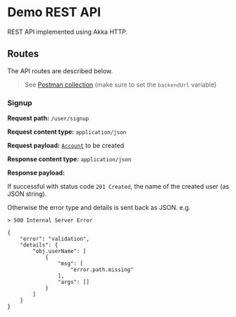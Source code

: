 # Demo REST API

REST API implemented using Akka HTTP.

## Routes

The API routes are described below.

> See [Postman collection](./src/test/postman/collection.json) (make sure to set the `backendUrl` variable)

### Signup

**Request path:** `/user/signup`

**Request content type:** `application/json`

**Request payload:** [`Account`](../common/src/main/scala/Account.scala) to be created

**Response content type:** `application/json`

**Response payload:**

If successful with status code `201 Created`, the name of the created user (as JSON string).

Otherwise the error type and details is sent back as JSON. e.g.

```
> 500 Internal Server Error

{
    "error": "validation",
    "details": {
        "obj.userName": [
            {
                "msg": [
                    "error.path.missing"
                ],
                "args": []
            }
        ]
    }
}
```


